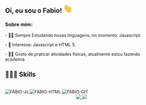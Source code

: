 ## Oi, eu sou o Fabio! <img src="https://raw.githubusercontent.com/ABSphreak/ABSphreak/master/gifs/Hi.gif" width="30px">

### Sobre mim:
<div style="display: inline_block"  >
<p> - 👨‍🎓 Sempre Estudando novas linguagens, no momento: Javascript.</p>
<p> - 🎯 Interesse: Javascript e HTML 5. </p>
<p> - 🏋🏻 Gosto de praticar atividades fisicas, atualmente estou fazendo academia. </p>
</div>

## 👨🏻‍💻 Skills
<div style="display: inline_block"><br>
<img align="center" alt="FABIO-Js" height="20" width="30" src="https://cdn.jsdelivr.net/gh/devicons/devicon/icons/javascript/javascript-plain.svg">
<img align="center" alt="FABIO-HTML" height="20" width="30" src="https://cdn.jsdelivr.net/gh/devicons/devicon/icons/html5/html5-original.svg">
<img align="center" alt="FABIO-GIT" height="20" width="30" src="https://cdn.jsdelivr.net/gh/devicons/devicon/icons/git/git-plain.svg">
</div>

<div align="center">
  <a href="https://github.com/fabiocf1">
  <img height="130em" src="https://github-readme-stats.vercel.app/api?username=fabiocf1&show_icons=true&count_private=true&theme=chartreuse-dark&include_all_commits=true&count_private=true"/>
  <img height="130em" src="https://github-readme-stats.vercel.app/api/top-langs/?username=fabiocf1&layout=compact&langs_count=7&theme=chartreuse-dark"/>
</div>
</a href>

